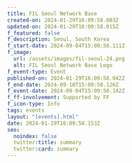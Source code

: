 ```yaml
---
title: FIL Seoul Network Base
created-on: 2024-01-29T16:09:58.003Z
updated-on: 2024-01-29T16:09:58.015Z
f_featured: false
f_description: Seoul, South Korea
f_start-date: 2024-09-04T15:09:58.111Z
f_image:
  url: /assets/images/fil-seoul-24.png
  alt: FIL Seoul Network Base Logo
f_event-type: Event
published-on: 2024-01-29T16:09:58.042Z
f_end-date: 2024-09-10T15:09:58.126Z
f_event-date: 2024-09-04T15:09:58.142Z
f_ff-involvement: Supported by FF
f_icon-type: Info
tags: events
layout: "[events].html"
date: 2024-01-29T16:09:58.153Z
seo:
  noindex: false
  twitter:title: summary
  twitter:card: summary
---
```

